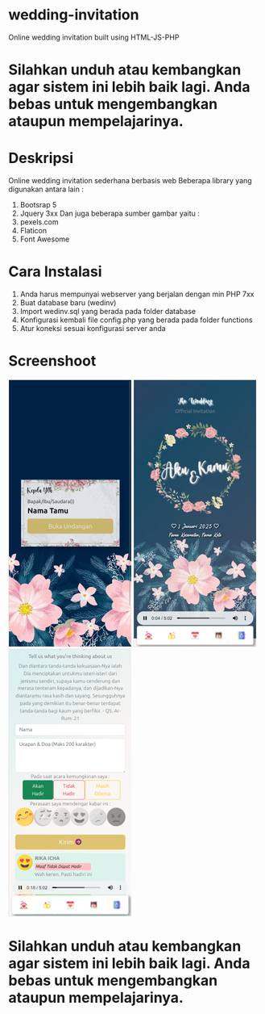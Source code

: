 # wedding-invitation
Online wedding invitation built using HTML-JS-PHP

# Silahkan unduh atau kembangkan agar sistem ini lebih baik lagi. Anda bebas untuk mengembangkan ataupun mempelajarinya.

# Deskripsi
Online wedding invitation sederhana berbasis web
Beberapa library yang digunakan antara lain :
1. Bootsrap 5
2. Jquery 3xx 
Dan juga beberapa sumber gambar yaitu :
1. pexels.com
2. Flaticon
3. Font Awesome

# Cara Instalasi
1. Anda harus mempunyai webserver yang berjalan dengan min PHP 7xx
2. Buat database baru (wedinv)
3. Import wedinv.sql yang berada pada folder database
4. Konfigurasi kembali file config.php yang berada pada folder functions
5. Atur koneksi sesuai konfigurasi server anda
 
# Screenshoot
<img src="https://github.com/rachmatsumo/wedding-invitation/blob/main/screenshot/Screenshot%20from%202023-05-26%2022-35-05.png" alt="Pic 1">
<img src="https://github.com/rachmatsumo/wedding-invitation/blob/main/screenshot/Screenshot%20from%202023-05-26%2022-35-11.png" alt="Pic 2">
<img src="https://github.com/rachmatsumo/wedding-invitation/blob/main/screenshot/Screenshot%20from%202023-05-26%2022-35-25.png" alt="Pic 3">

# Silahkan unduh atau kembangkan agar sistem ini lebih baik lagi. Anda bebas untuk mengembangkan ataupun mempelajarinya.

